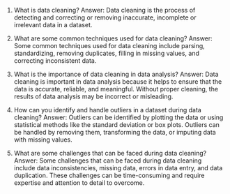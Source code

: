 1. What is data cleaning? 
Answer: Data cleaning is the process of detecting and correcting or removing inaccurate, incomplete or irrelevant data in a dataset. 

2. What are some common techniques used for data cleaning? 
Answer: Some common techniques used for data cleaning include parsing, standardizing, removing duplicates, filling in missing values, and correcting inconsistent data. 

3. What is the importance of data cleaning in data analysis? 
Answer: Data cleaning is important in data analysis because it helps to ensure that the data is accurate, reliable, and meaningful. Without proper cleaning, the results of data analysis may be incorrect or misleading. 

4. How can you identify and handle outliers in a dataset during data cleaning? 
Answer: Outliers can be identified by plotting the data or using statistical methods like the standard deviation or box plots. Outliers can be handled by removing them, transforming the data, or imputing data with missing values. 

5. What are some challenges that can be faced during data cleaning? 
Answer: Some challenges that can be faced during data cleaning include data inconsistencies, missing data, errors in data entry, and data duplication. These challenges can be time-consuming and require expertise and attention to detail to overcome.